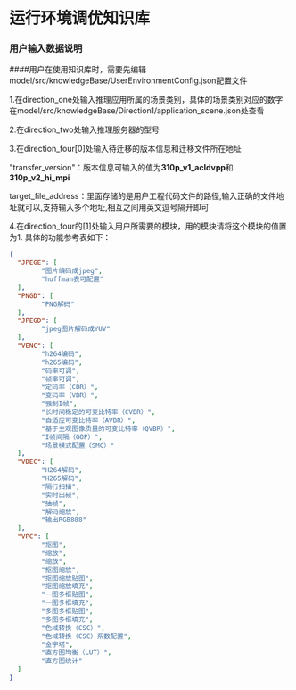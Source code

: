 # 运行环境调优知识库
### 用户输入数据说明
####用户在使用知识库时，需要先编辑model/src/knowledgeBase/UserEnvironmentConfig.json配置文件

1.在direction_one处输入推理应用所属的场景类别，具体的场景类别对应的数字在model/src/knowledgeBase/Direction1/application_scene.json处查看

2.在direction_two处输入推理服务器的型号 

3.在direction_four[0]处输入待迁移的版本信息和迁移文件所在地址

  ​	"transfer_version"：版本信息可输入的值为**310p_v1_acldvpp**和**310p_v2_hi_mpi**

  ​	target_file_address：里面存储的是用户工程代码文件的路径,输入正确的文件地址就可以,支持输入多个地址,相互之间用英文逗号隔开即可

4.在direction_four的[1]处输入用户所需要的模块，用的模块请将这个模块的值置为1.
  具体的功能参考表如下：

```json
{
  "JPEGE": [
        "图片编码成jpeg",
        "huffman表可配置"
  ],
  "PNGD": [
        "PNG解码"
  ],
  "JPEGD": [
        "jpeg图片解码成YUV"
  ],
  "VENC": [
        "h264编码",
        "h265编码",
        "码率可调",
        "帧率可调",
        "定码率（CBR）",
        "变码率（VBR）",
        "强制I帧",
        "长时间稳定的可变比特率（CVBR）",
        "自适应可变比特率（AVBR）",
        "基于主观图像质量的可变比特率（QVBR）",
        "I帧间隔（GOP）",
        "场景模式配置（SMC）"
  ],
  "VDEC": [
        "H264解码",
        "H265解码",
        "隔行扫描",
        "实时出帧",
        "抽帧",
        "解码缩放",
        "输出RGB888"
  ],
  "VPC": [
        "抠图",
        "缩放",
        "缩放",
        "抠图缩放",
        "抠图缩放贴图",
        "抠图缩放填充",
        "一图多框贴图",
        "一图多框填充",
        "多图多框贴图",
        "多图多框填充",
        "色域转换（CSC）",
        "色域转换（CSC）系数配置",
        "金字塔",
        "直方图均衡（LUT）",
        "直方图统计"
  ]
}
```
